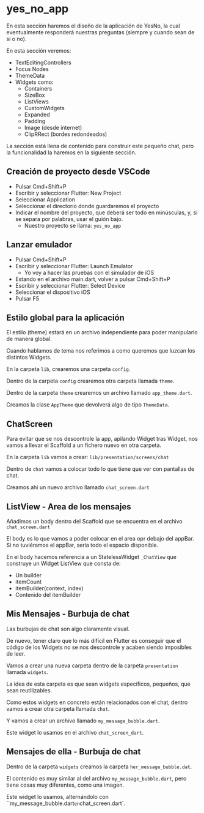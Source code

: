 # yes_no_app

En esta sección haremos el diseño de la aplicación de YesNo, la cual eventualmente responderá nuestras preguntas (siempre y cuando sean de si o no).

En esta sección veremos:

- TextEditingControllers
- Focus Nodes
- ThemeData
- Widgets como:
  - Containers
  - SizeBox
  - ListViews
  - CustomWidgets
  - Expanded
  - Padding
  - Image (desde internet)
  - ClipRRect (bordes redondeados)

La sección está llena de contenido para construir este pequeño chat, pero la funcionalidad la haremos en la siguiente sección.

## Creación de proyecto desde VSCode

- Pulsar Cmd+Shift+P
- Escribir y seleccionar Flutter: New Project
- Seleccionar Application
- Seleccionar el directorio donde guardaremos el proyecto
- Indicar el nombre del proyecto, que deberá ser todo en minúsculas, y, si se separa por palabras, usar el guión bajo.
  - Nuestro proyecto se llama: `yes_no_app`

## Lanzar emulador

- Pulsar Cmd+Shift+P
- Escribir y seleccionar Flutter: Launch Emulator
  - Yo voy a hacer las pruebas con el simulador de iOS
- Estando en el archivo main.dart, volver a pulsar Cmd+Shift+P
- Escribir y seleccionar Flutter: Select Device
- Seleccionar el dispositivo iOS
- Pulsar F5

## Estilo global para la aplicación

El estilo (theme) estará en un archivo independiente para poder manipularlo de manera global.

Cuando hablamos de tema nos referimos a como queremos que luzcan los distintos Widgets.

En la carpeta `lib`, crearemos una carpeta `config`.

Dentro de la carpeta `config` crearemos otra carpeta llamada `theme`.

Dentro de la carpeta `theme` crearemos un archivo llamado `app_theme.dart`.

Creamos la clase `AppTheme` que devolverá algo de tipo `ThemeData`.

## ChatScreen

Para evitar que se nos descontrole la app, apilando Widget tras Widget, nos vamos a llevar el Scaffold a un fichero nuevo en otra carpeta.

En la carpeta `lib` vamos a crear: `lib/presentation/screens/chat`

Dentro de `chat` vamos a colocar todo lo que tiene que ver con pantallas de chat.

Creamos ahí un nuevo archivo llamado `chat_screen.dart`

## ListView - Area de los mensajes

Añadimos un body dentro del Scaffold que se encuentra en el archivo `chat_screen.dart`

El body es lo que vamos a poder colocar en el area opr debajo del appBar. Si no tuviéramos el appBar, sería todo el espacio disponible.

En el body hacemos referencia a un StatelessWidget `_ChatView` que construye un Widget ListView que consta de:

- Un builder
- itemCount
- itemBuilder(context, index)
- Contenido del itemBuilder

## Mis Mensajes - Burbuja de chat

Las burbujas de chat son algo claramente visual.

De nuevo, tener claro que lo más difícil en Flutter es conseguir que el código de los Widgets no se nos descontrole y acaben siendo imposibles de leer.

Vamos a crear una nueva carpeta dentro de la carpeta `presentation` llamada `widgets`.

La idea de esta carpeta es que sean widgets específicos, pequeños, que sean reutilizables.

Como estos widgets en concreto están relacionados con el chat, dentro vamos a crear otra carpeta llamada `chat`.

Y vamos a crear un archivo llamado `my_message_bubble.dart`.

Este widget lo usamos en el archivo `chat_screen_dart`.

## Mensajes de ella - Burbuja de chat

Dentro de la carpeta `widgets` creamos la carpeta `her_message_bubble.dat`.

El contenido es muy similar al del archivo `my_message_bubble.dart`, pero tiene cosas muy diferentes, como una imagen.

Este widget lo usamos, alternándolo con ``my_message_bubble.dart` en `chat_screen.dart`.
